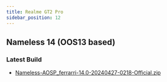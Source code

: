 ```yaml
---
title: Realme GT2 Pro
sidebar_position: 12
---
```


## Nameless 14 (OOS13 based)

### Latest Build
- [Nameless-AOSP_ferrarri-14.0-20240427-0218-Official.zip](https://sourceforge.net/projects/nameless-aosp/files/ferrarri/Nameless-AOSP_ferrarri-14.0-20240427-0218-Official.zip/download)